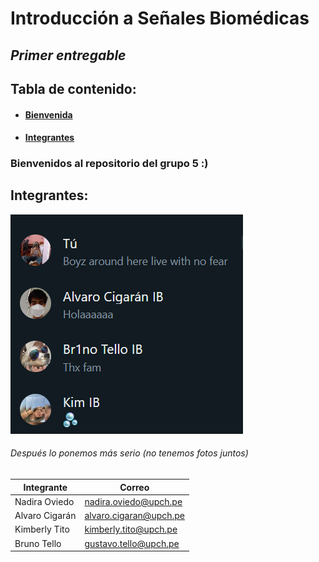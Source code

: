 # Introducción a Señales Biomédicas
## *Primer entregable*
## Tabla de contenido:
* #### [**Bienvenida**](#bienvenida)
* #### [**Integrantes**](#integrantes)
### <a name="bienvenida"></a>Bienvenidos al repositorio del grupo 5 :)
## <a name="integrantes"></a>Integrantes:
![img](Software/wsp.png)
###### Después lo ponemos más serio (no tenemos fotos juntos)
| **Integrante** | **Correo**|
| ---------| ----------|
| Nadira Oviedo | nadira.oviedo@upch.pe |
| Alvaro Cigarán | alvaro.cigaran@upch.pe |
| Kimberly Tito | kimberly.tito@upch.pe |
| Bruno Tello | gustavo.tello@upch.pe |
